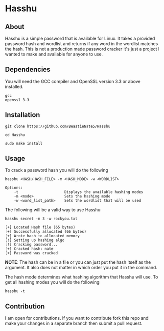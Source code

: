# Hasshu
## About
Hasshu is a simple password that is available for Linux. It takes a provided password hash and wordlist and returns if any word in the wordlist matches the hash. This is not a production made password cracker it's just a project I wanted to make and available for anyone to use.

## Dependencies
You will need the GCC compiler and OpenSSL version 3.3 or above installed.
```
gcc
openssl 3.3
```

## Installation 
```
git clone https://github.com/BeastieNate5/Hasshu
```
```
cd Hasshu
```
```
sudo make install
```

## Usage
To crack a password hash you will do the following
```
hasshu <HASH/HASH_FILE> -m <HASH_MODE> -w <WORDLIST>
```
```
Options:
    -t                     Displays the available hashing modes
    -m <mode>              Sets the hashing mode
    -w <word_list_path>    Sets the wordlist that will be used
```
The following will be a valid way to use Hasshu 
```
hasshu secret -m 3 -w rockyou.txt
```
```
[+] Located Hash file (65 bytes)
[+] Successfully allocated (66 bytes)
[+] Wrote hash to allocated memory
[!] Setting up hashing algo
[!] Cracking password...
[+] Cracked hash: nate
[+] Password was cracked
```
**NOTE**: The hash can be in a file or you can just put the hash itself as the argument. It also does not matter in which order you put it in the command.

The hash mode determines what hashing algorithm that Hasshu will use. To get all hashing modes you will do the following
```
hasshu -t
```

## Contribution
I am open for contributions. If you want to contribute fork this repo and make your changes in a separate branch then submit a pull request.   

